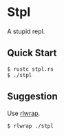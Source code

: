 # Stpl
A stupid repl.

## Quick Start
```console
$ rustc stpl.rs
$ ./stpl
```

## Suggestion
Use [rlwrap](https://github.com/hanslub42/rlwrap).

```console
$ rlwrap ./stpl
```
